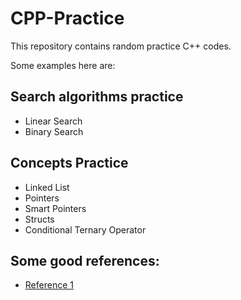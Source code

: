 # CPP-Practice

This repository contains random practice C++ codes.

Some examples here are:

## Search algorithms practice

- Linear Search
- Binary Search
  
## Concepts Practice

- Linked List
- Pointers
- Smart Pointers
- Structs
- Conditional Ternary Operator

## Some good references:

- [Reference 1](http://www.cplusplus.com/doc/tutorial/)
